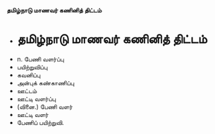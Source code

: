 **தமிழ்நாடு மாணவர் கணினித் திட்டம்**
- # தமிழ்நாடு மாணவர் கணினித் திட்டம்
- n. பேணி வளர்ப்பு
- பயிற்றுவிப்பு
- கவனிப்பு
- அன்புக் கண்காணிப்பு
- ஊட்டம்
- ஊட்டி வளர்ப்பு
- (வினை.) பேணி வளர்
- ஊட்டி வளர்
- பேணிப் பயிற்றுவி.

